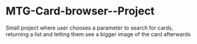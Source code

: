 # MTG-Card-browser--Project
 Small project where user chooses a parameter to search for cards, returning a list and letting them see a bigger image of the card afterwards
